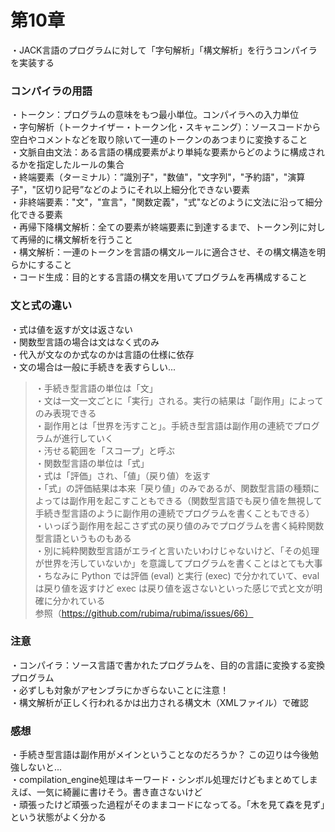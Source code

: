 # 第10章
・JACK言語のプログラムに対して「字句解析」「構文解析」を行うコンパイラを実装する  

### コンパイラの用語
・トークン：プログラムの意味をもつ最小単位。コンパイラへの入力単位  
・字句解析（トークナイザー・トークン化・スキャニング）：ソースコードから空白やコメントなどを取り除いて一連のトークンのあつまりに変換すること  
・文脈自由文法：ある言語の構成要素がより単純な要素からどのように構成されるかを指定したルールの集合  
・終端要素（ターミナル）：”識別子"，"数値"，"文字列"，"予約語"，"演算子"，"区切り記号”などのようにそれ以上細分化できない要素  
・非終端要素："文"，"宣言"，"関数定義"，"式"などのように文法に沿って細分化できる要素  
・再帰下降構文解析：全ての要素が終端要素に到達するまで、トークン列に対して再帰的に構文解析を行うこと  
・構文解析：一連のトークンを言語の構文ルールに適合させ、その構文構造を明らかにすること  
・コード生成：目的とする言語の構文を用いてプログラムを再構成すること  

### 文と式の違い
・式は値を返すが文は返さない  
・関数型言語の場合は文はなく式のみ  
・代入が文なのか式なのかは言語の仕様に依存  
・文の場合は一般に手続きを表すらしい...  
> ・手続き型言語の単位は「文」  
> ・文は一文一文ごとに「実行」される。実行の結果は「副作用」によってのみ表現できる  
> ・副作用とは「世界を汚すこと」。手続き型言語は副作用の連続でプログラムが進行していく  
> ・汚せる範囲を「スコープ」と呼ぶ  
> ・関数型言語の単位は「式」  
> ・式は「評価」され、「値」（戻り値）を返す  
> ・「式」の評価結果は本来「戻り値」のみであるが、関数型言語の種類によっては副作用を起こすこともできる（関数型言語でも戻り値を無視して手続き型言語のように副作用の連続でプログラムを書くこともできる）  
> ・いっぽう副作用を起こさず式の戻り値のみでプログラムを書く純粋関数型言語というものもある  
> ・別に純粋関数型言語がエライと言いたいわけじゃないけど、「その処理が世界を汚していないか」を意識してプログラムを書くことはとても大事  
> ・ちなみに Python では評価 (eval) と実行 (exec) で分かれていて、eval は戻り値を返すけど exec は戻り値を返さないといった感じで式と文が明確に分かれている  
> 参照（https://github.com/rubima/rubima/issues/66）  
 
### 注意
・コンパイラ：ソース言語で書かれたプログラムを、目的の言語に変換する変換プログラム  
・必ずしも対象がアセンブラにかぎらないことに注意！  
・構文解析が正しく行われるかは出力される構文木（XMLファイル）で確認  

### 感想
・手続き型言語は副作用がメインということなのだろうか？ この辺りは今後勉強しないと...  
・compilation_engine処理はキーワード・シンボル処理だけどもまとめてしまえば、一気に綺麗に書けそう。書き直さないけど  
・頑張ったけど頑張った過程がそのままコードになってる。「木を見て森を見ず」という状態がよく分かる  



 

